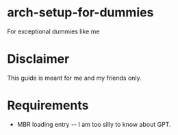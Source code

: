 # arch-setup-for-dummies
For exceptional dummies like me

# Disclaimer
This guide is meant for me and my friends only.

# Requirements
- MBR loading entry -- I am too silly to know about GPT.
